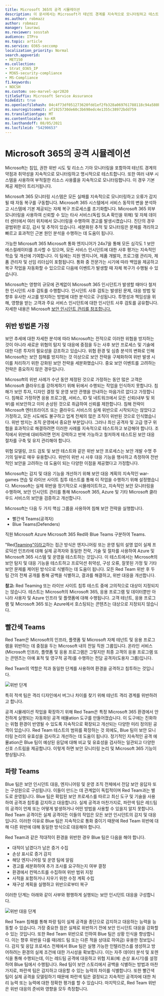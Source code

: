 ```yaml
---
title: Microsoft 365의 공격 시뮬레이션
description: 이 문서에서는 Microsoft가 테넌트 경계를 지속적으로 모니터링하고 테스트하는 방법을 Microsoft 365.
ms.author: robmazz
author: robmazz
manager: laurawi
ms.reviewer: sosstah
audience: ITPro
ms.topic: article
ms.service: O365-seccomp
localization_priority: Normal
search.appverid:
- MET150
ms.collection:
- Strat_O365_IP
- M365-security-compliance
- MS-Compliance
f1.keywords:
- NOCSH
ms.custom: seo-marvel-apr2020
titleSuffix: Microsoft Service Assurance
hideEdit: true
ms.openlocfilehash: 04c4f73df051273620fdd1ef2fb328a069761788118c94a580b0b6cdd40aa95d
ms.sourcegitcommit: af1925730de60c3b698edc4e1355c38972bdd759
ms.translationtype: MT
ms.contentlocale: ko-KR
ms.lasthandoff: 08/05/2021
ms.locfileid: "54290653"
---
```

# <a name="attack-simulation-in-microsoft-365"></a>Microsoft 365의 공격 시뮬레이션

Microsoft는 침입, 권한 위반 시도 및 리소스 기아 모니터링을 포함하여 테넌트 경계의 약점과 취약성을 지속적으로 모니터링하고 명시적으로 테스트합니다. 또한 여러 내부 시스템을 사용하여 부적절한 리소스 사용률을 지속적으로 모니터링합니다. 이 경우 기본 제공 제한이 트리거됩니다.

Microsoft 365 모니터링 시스템은 모든 실패를 지속적으로 모니터링하고 오류가 감지될 때 자동 복구를 구동합니다. Microsoft 365 시스템에서 서비스 동작의 변을 분석하고 시스템에 기본 제공되는 자체 복구 프로세스를 초기화합니다. Microsoft 365 외부 모니터링을 사용하여 신뢰할 수 있는 타사 서비스(독립 SLA 확인을 위해) 및 자체 데이터 센터에서 여러 위치에서 모니터링을 수행하여 경고를 발생시켰습니다. 진단의 경우 광범위한 로깅, 감사 및 추적이 있습니다. 세분화된 추적 및 모니터링은 문제를 격리하고 빠르고 효과적인 근본 원인 분석을 수행하는 데 도움이 됩니다.

가능한 Microsoft 365 Microsoft 통화 엔지니어가 24x7을 통해 모든 심각도 1 보안 에스컬레이터를 조사할 수 있으며, 모든 서비스 인시던트에 대한 사후 평가는 지속적인 학습 및 개선에 기여합니다. 이 팀에는 지원 엔지니어, 제품 개발자, 프로그램 관리자, 제품 관리자 및 선임 리더십이 포함됩니다. 통화 중 전문가는 시기에 따라 백업을 제공하고 복구 작업을 자동화할 수 있으므로 다음에 이벤트가 발생할 때 자체 복구가 수행될 수 있습니다.

Microsoft는 영향의 규모에 관계없이 Microsoft 365 인시던트가 발생할 때마다 철저한 인시던트 사후 검토를 수행합니다. 인시던트 사후 검토는 발생된 문제, 대응 방법 및 향후 유사한 사고를 방지하는 방법에 대한 분석으로 구성됩니다. 투명성과 책임성을 위해, 영향을 받는 고객과 주요 서비스 인시던트에 대한 인시던트 사후 검토를 공유합니다. 자세한 내용은 Microsoft [보안 인시던트 관리를 참조합니다.](assurance-security-incident-management.md)

## <a name="assume-breach-methodology"></a>위반 방법론 가정

보안 추세에 대한 자세한 분석에 따라 Microsoft는 전적으로 이러한 위협을 방지하는 것이 아니라 새로운 위협의 탐지 및 대응에 중점을 두는 사후 보안 프로세스 및 기술에 대한 다른 투자의 필요성을 강조하고 있습니다. 위협 환경 및 심층 분석의 변화로 인해 Microsoft는 보안 침해를 방지하는 것 이상으로 보안 전략을 구체화하여 위반 발생 시 이를 처리하기 위한 강화된 보안 전략을 세분화했습니다. 중요 보안 이벤트를 고려하는 전략은 중요하지 않은 경우입니다.

Microsoft의 위반 [](https://www.microsoft.com/TrustCenter/Security/default.aspx) 사례가 수년 동안 제정된 것으로 가정하는 동안 많은 고객은 Microsoft 클라우드를 강하게하기 위해 뒤에서 수행되는 작업을 인식하지 못합니다. 침해가 보안 투자, 디자인 결정 및 운영 보안 관행을 안내하는 마음가르 없다고 가정합니다. 침해로 가정하면 응용 프로그램, 서비스, ID 및 네트워크에서 모든 신뢰(내부 및 외부)를 비보안하고 이미 손상된 것으로 취급하여 신뢰를 제한합니다. 침해 전략이 Microsoft 엔터프라이즈 또는 클라우드 서비스의 실제 위반으로 시작되지는 않았다고 가정하고, 모든 시도에도 불구하고 업계 전체의 많은 조직이 위반된 것으로 인식했습니다. 위반 방지는 조직 운영에서 중요한 부분입니다. 그러나 최신 공격자 및 고급 영구 위협을 효과적으로 해결하려면 이러한 사례를 지속적으로 테스트하고 보강해야 합니다. 조직에서 위반에 대비하려면 먼저 강력하고 반복 가능하고 철저하게 테스트된 보안 대응 절차를 구축 및 유지 관리해야 합니다.

위협 모델링, 코드 검토 및 보안 테스트와 같은 위반 보안 프로세스는 [](https://www.microsoft.com/securityengineering/sdl/)보안 개발 수명 주기의 일부로 매우 유용합니다. 위반이 위반 시 사후 대응 기능을 행사하고 측정하여 전반적인 보안을 고려하는 데 도움이 되는 다양한 이점을 제공했다고 가정합니다.

Microsoft는 감지 및 대응 기능을 개선하기 위해 보안 대응 계획의 지속적인 war-games 연습 및 라이브 사이트 침투 테스트를 통해 이 작업을 수행하기 위해 설정했습니다. Microsoft는 실제 위반을 정기적으로 시뮬레이트하고, 지속적인 보안 모니터링을 수행하며, 보안 인시던트 관리를 통해 Microsoft 365, Azure 및 기타 Microsoft 클라우드 서비스의 보안을 검증하고 개선합니다.

Microsoft는 다음 두 가지 핵심 그룹을 사용하여 침해 보안 전략을 실행합니다.

- 빨간색 Teams(공격자)
- Blue Teams(Defenders)

직원 Microsoft Azure Microsoft 365 Red와 Blue Teams 구분하여 Teams.

"Red[Teaming"이라고](https://go.microsoft.com/fwlink/?linkid=518599)하는 접근 방식은 엔지니어링 또는 운영 팀의 설명 없이 실제 프로덕션 인프라에 대해 실제 공격자와 동일한 전략, 기술 및 절차를 사용하여 Azure 및 Microsoft 365 시스템 및 운영을 테스트하는 것입니다. 이 테스트에서는 Microsoft의 보안 탐지 및 대응 기능을 테스트하고 프로덕션 취약성, 구성 오류, 잘못된 가정 및 기타 보안 문제를 제어된 방식으로 식별하는 데 도움이 됩니다. 모든 Red Team 위반 후 두 팀 간의 전체 공개를 통해 공백을 식별하고, 결과를 해결하고, 위반 대응을 개선합니다.

**참고:** Red Teaming 또는 라이브 사이트 침투 테스트 중에 고의적으로 대상이 지정되지는 않습니다. 테스트는 Microsoft의 Microsoft 365, 응용 프로그램 및 데이터뿐만 아니라 사용자 및 Azure 인프라 및 플랫폼에 대해 수행됩니다. 고객 테넌트, 응용 프로그램 및 Microsoft 365 또는 Azure에서 호스팅되는 콘텐츠는 대상으로 지정되지 않습니다.

## <a name="red-teams"></a>빨간색 Teams

Red Team은 Microsoft의 인프라, 플랫폼 및 Microsoft 자체 테넌트 및 응용 프로그램을 위반하는 데 중점을 두는 Microsoft 내의 전일 직원 그룹입니다. 온라인 서비스(Microsoft 인프라, 플랫폼 및 응용 프로그램은 그렇지만 최종 고객의 응용 프로그램 또는 콘텐츠는 아예 표적 및 영구적 공격)를 수행하는 전담 공격자(도용자 그룹)입니다.

Red Team의 역할은 적과 동일한 단계를 사용하여 환경을 공격하고 침투하는 것입니다.

![위반 단계](../media/office-365-isolation-breach-stages.png)

특히 적색 팀은 격리 디자인에서 버그나 차이를 찾기 위해 테넌트 격리 경계를 위반하려고 합니다.

공격 시뮬레이션 작업을 확장하기 위해 Red Team은 특정 Microsoft 365 환경에서 안전하게 실행되는 자동화된 공격 에뮬ation 도구를 만들어졌습니다. 이 도구에는 진화하는 위협 환경이 반영될 수 있도록 지속적으로 확장되고 개선되는 다양한 미리 정의된 공격이 있습니다. Red Team 테스트의 범위를 확장하는 것 외에도, Blue 팀이 보안 모니터링 논리의 유효성을 검사하고 개선하는 데 도움이 됩니다. 정기적인 지속적인 공격 에뮬ation은 Blue 팀이 예상된 응답에 대해 비교 및 유효성을 검사하는 일관되고 다양한 신호 스트림을 제공합니다. 이렇게 하면 보안 모니터링 논리 및 Microsoft 365 기능이 향상됩니다.

## <a name="blue-teams"></a>파랑 Teams

Blue 팀은 보안 인시던트 대응, 엔지니어링 및 운영 조직 전체에서 전담 보안 응답자 또는 구성원으로 구성됩니다. 이들이 만드는 데 관계없이 독립적이며 Red Team과는 별도로 운영됩니다. Blue 팀은 확립된 보안 프로세스를 따르고 최신 도구 및 기술을 사용하여 공격과 침투를 감지하고 대응합니다. 실제 공격과 마찬가지로, 파란색 팀은 레드팀의 공격이 언제 또는 어떻게 발생하거나 어떤 방법을 사용할 수 있을지 알지 못합니다. Red Team 공격이든 실제 공격이든 이들의 작업은 모든 보안 인시던트의 감지 및 대응입니다. 이러한 이유로 Blue 팀은 지속적으로 통화 중이기 때문에 Red Team 위반에 대해 다른 위반에 대해 동일한 방식으로 대응해야 합니다.

Red Team과 같은 적대적이 환경을 위반한 경우 Blue 팀은 다음을 해야 합니다.

- 대적이 남겼다가 남은 증거 수집
- 손상 표시로 증거 감지
- 해당 엔지니어링 및 운영 팀에 알림
- 경고를 세분화하여 추가 조사를 요구하는지 여부 결정
- 환경에서 컨텍스트를 수집하여 위반 범위 지정
- 사적을 포함하거나 지우기 위한 수정 계획 수립
- 재구성 계획을 실행하고 위반으로부터 복구

이러한 단계는 아래와 같이 사부와 평행하게 실행되는 보안 인시던트 대응을 구성합니다.

![위반 대응 단계](../media/office-365-isolation-breach-response-stages.png)

Red Team 침해를 통해 파랑 팀이 실제 공격을 종단으로 감지하고 대응하는 능력을 능동할 수 있습니다. 가장 중요한 점은 실제로 위반하기 전에 보안 인시던트 대응을 강화할 수 있는 것입니다. 또한 Red Team 위반으로 인하여 Blue 팀은 상황 인식을 향상합니다. 이는 향후 위반을 다를 때(레드 팀 또는 다른 적을 상대로 하여금) 유용한 정보입니다. 감지 및 응답 프로세스 전체에서 Blue 팀은 실행 가능한 인텔리전스를 생성하고 방어하려는 환경의 실제 조건에 대한 가시성을 확보합니다. 이는 자주 데이터 분석 및 포렌식을 통해 수행되는데, 이는 레드팀 공격에 대응하고 위협 지표(예: 손상 표시기)를 설정하여 Blue 팀에서 수행됩니다. Red 팀이 보안 스토리에서 공백을 식별하는 방법과 마찬가지로, 파란색 팀은 감지하고 대응할 수 있는 능력의 차이를 식별합니다. 또한 빨간색 팀이 실제 공격을 모델링하기 때문에 파란색 팀은 결정되고 지속적인 공격자에 대한 처리 능력 또는 능력에 대한 정확한 평가를 할 수 있습니다. 마지막으로, Red Team 위반은 위반 대응의 준비와 영향을 모두 측정합니다.
